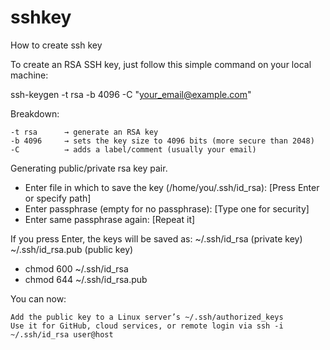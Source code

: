 # sshkey
How to create ssh key

To create an RSA SSH key, just follow this simple command on your local machine:

ssh-keygen -t rsa -b 4096 -C "your_email@example.com"

Breakdown:
    
    -t rsa      → generate an RSA key
    -b 4096     → sets the key size to 4096 bits (more secure than 2048)
    -C          → adds a label/comment (usually your email)

    
Generating public/private rsa key pair.

- Enter file in which to save the key (/home/you/.ssh/id_rsa): [Press Enter or specify path]
- Enter passphrase (empty for no passphrase): [Type one for security]
- Enter same passphrase again: [Repeat it]

If you press Enter, the keys will be saved as:
    ~/.ssh/id_rsa (private key)
    ~/.ssh/id_rsa.pub (public key)

- chmod 600 ~/.ssh/id_rsa
- chmod 644 ~/.ssh/id_rsa.pub

You can now:
    
    Add the public key to a Linux server’s ~/.ssh/authorized_keys
    Use it for GitHub, cloud services, or remote login via ssh -i ~/.ssh/id_rsa user@host
